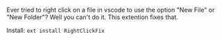 Ever tried to right click on a file in vscode to use the option "New File" or "New Folder"? Well you can't do it. This extention fixes that.

Install:
`ext install RightClickFix`
